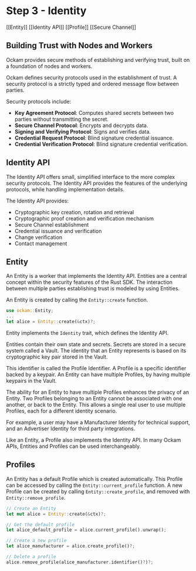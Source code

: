 # Step 3 - Identity

[[Entity]] [[Identity API]] [[Profile]] [[Secure Channel]]

## Building Trust with Nodes and Workers

Ockam provides secure methods of establishing and verifying trust, built on a foundation of nodes and workers. 

Ockam defines security protocols used in the establishment of trust. A security protocol is a strictly typed and ordered message flow between parties.

Security protocols include:

- **Key Agreement Protocol**: Computes shared secrets between two parties without transmitting the secret.
- **Secure Channel Protocol**: Encrypts and decrypts data.
- **Signing and Verifying Protocol**: Signs and verifies data.
- **Credential Request Protocol**: Blind signature credential issuance.
- **Credential Verification Protocol**: Blind signature credential verification.

## Identity API

The Identity API offers small, simplified interface to the more complex security protocols. The Identity API provides the features of the underlying protocols, while handling implementation details.

The Identity API provides:

- Cryptographic key creation, rotation and retrieval
- Cryptographic proof creation and verification mechanism
- Secure Channel establishment
- Credential issuance and verification
- Change verification
- Contact management

## Entity

An Entity is a worker that implements the Identity API. Entities are a central concept within the security features of the Rust SDK. The interaction between multiple parties establishing trust is modeled by using Entities.

An Entity is created by calling the `Entity::create` function.

```rust
use ockam::Entity;
...
let alice = Entity::create(&ctx)?;
```

Entity implements the `Identity` trait, which defines the Identity API.

Entities contain their own state and secrets. Secrets are stored in a secure system called a Vault. The identity that an Entity represents is based on its cryptographic key pair stored in the Vault.

This identifier is called the Profile Identifier. A Profile is a specific identifier backed by a keypair. An Entity can have multiple Profiles, by having multiple keypairs in the Vault.

The ability for an Entity to have multiple Profiles enhances the privacy of an Entity. Two Profiles belonging to an Entity cannot be associated with one another, or back to the Entity. This allows a single real user to use multiple Profiles, each for a different identity scenario.

For example, a user may have a Manufacturer Identity for technical support, and an Advertiser Identity for third party integrations.

Like an Entity, a Profile also implements the Identity API. In many Ockam APIs, Entities and Profiles can be used interchangeably. 

## Profiles

An Entity has a default Profile which is created automatically. This Profile can be accessed by calling the `Entity::current_profile` function. A new Profile can be created by calling `Entity::create_profile`, and removed with `Entity::remove_profile`.

```rust
// Create an Entity
let mut alice = Entity::create(&ctx)?;

// Get the default profile
let alice_default_profile = alice.current_profile().unwrap();  

// Create a new profile
let alice_manufacturer = alice.create_profile()?;

// Delete a profile
alice.remove_profile(alice_manufacturer.identifier()?)?;
```

